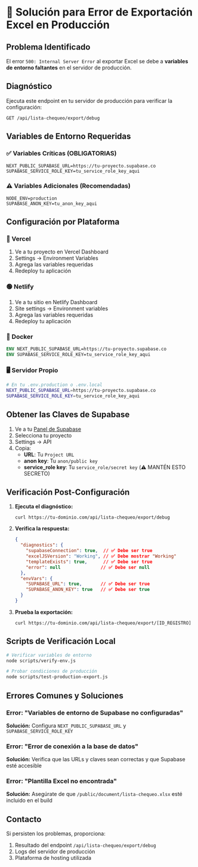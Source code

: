 # 🚨 Solución para Error de Exportación Excel en Producción

## Problema Identificado

El error `500: Internal Server Error` al exportar Excel se debe a **variables de entorno faltantes** en el servidor de producción.

## Diagnóstico

Ejecuta este endpoint en tu servidor de producción para verificar la configuración:
```
GET /api/lista-chequeo/export/debug
```

## Variables de Entorno Requeridas

### ✅ Variables Críticas (OBLIGATORIAS)
```env
NEXT_PUBLIC_SUPABASE_URL=https://tu-proyecto.supabase.co
SUPABASE_SERVICE_ROLE_KEY=tu_service_role_key_aqui
```

### ⚠️ Variables Adicionales (Recomendadas)
```env
NODE_ENV=production
SUPABASE_ANON_KEY=tu_anon_key_aqui
```

## Configuración por Plataforma

### 🔵 Vercel
1. Ve a tu proyecto en Vercel Dashboard
2. Settings → Environment Variables
3. Agrega las variables requeridas
4. Redeploy tu aplicación

### 🟢 Netlify
1. Ve a tu sitio en Netlify Dashboard
2. Site settings → Environment variables
3. Agrega las variables requeridas
4. Redeploy tu aplicación

### 🐳 Docker
```dockerfile
ENV NEXT_PUBLIC_SUPABASE_URL=https://tu-proyecto.supabase.co
ENV SUPABASE_SERVICE_ROLE_KEY=tu_service_role_key_aqui
```

### 🖥️ Servidor Propio
```bash
# En tu .env.production o .env.local
NEXT_PUBLIC_SUPABASE_URL=https://tu-proyecto.supabase.co
SUPABASE_SERVICE_ROLE_KEY=tu_service_role_key_aqui
```

## Obtener las Claves de Supabase

1. Ve a tu [Panel de Supabase](https://app.supabase.com)
2. Selecciona tu proyecto
3. Settings → API
4. Copia:
   - **URL**: Tu `Project URL`
   - **anon key**: Tu `anon/public key`
   - **service_role key**: Tu `service_role/secret key` (⚠️ MANTÉN ESTO SECRETO)

## Verificación Post-Configuración

1. **Ejecuta el diagnóstico:**
   ```
   curl https://tu-dominio.com/api/lista-chequeo/export/debug
   ```

2. **Verifica la respuesta:**
   ```json
   {
     "diagnostics": {
       "supabaseConnection": true,  // ✅ Debe ser true
       "excelJSVersion": "Working", // ✅ Debe mostrar "Working"
       "templateExists": true,      // ✅ Debe ser true
       "error": null               // ✅ Debe ser null
     },
     "envVars": {
       "SUPABASE_URL": true,       // ✅ Debe ser true
       "SUPABASE_ANON_KEY": true   // ✅ Debe ser true
     }
   }
   ```

3. **Prueba la exportación:**
   ```
   curl https://tu-dominio.com/api/lista-chequeo/export/[ID_REGISTRO]
   ```

## Scripts de Verificación Local

```bash
# Verificar variables de entorno
node scripts/verify-env.js

# Probar condiciones de producción
node scripts/test-production-export.js
```

## Errores Comunes y Soluciones

### Error: "Variables de entorno de Supabase no configuradas"
**Solución:** Configura `NEXT_PUBLIC_SUPABASE_URL` y `SUPABASE_SERVICE_ROLE_KEY`

### Error: "Error de conexión a la base de datos"
**Solución:** Verifica que las URLs y claves sean correctas y que Supabase esté accesible

### Error: "Plantilla Excel no encontrada"
**Solución:** Asegúrate de que `/public/document/lista-chequeo.xlsx` esté incluido en el build

## Contacto

Si persisten los problemas, proporciona:
1. Resultado del endpoint `/api/lista-chequeo/export/debug`
2. Logs del servidor de producción
3. Plataforma de hosting utilizada
